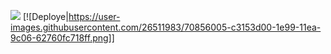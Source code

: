 ![](https://user-images.githubusercontent.com/26511983/70856005-c3153d00-1e99-11ea-9c06-62760fc718ff.png)
[![Deploye|https://user-images.githubusercontent.com/26511983/70856005-c3153d00-1e99-11ea-9c06-62760fc718ff.png]]
